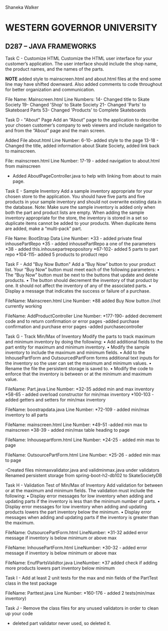 Shaneka Walker
# WESTERN GOVERNOR UNIVERSITY 
## D287 – JAVA FRAMEWORKS

Task C - Customize HTML
Customize the HTML user interface for your customer’s application. The user interface should include the shop name, the product names, and the names of the parts.

**NOTE** added style to mainscreen.html and about.html files at the end some line may have shifted downward. Also added comments to code throughout for better organization and communication. 

File Name: Mainscreen.html
Line Numbers:
14- Changed title to Skate Society
19- Changed 'Shop' to Skate Society
21- Changed 'Parts' to Skateboard Parts
53- Changed 'Products' to Complete Skateboards

Task D - "About" Page
Add an “About” page to the application to describe your chosen customer’s company to web viewers and include navigation to and from the “About” page and the main screen.

Added File about.html
Line Number:
6-10- added style to the page
 13-18 - Changed the title, added information about Skate Society, added link back to mainscreen.

File: mainscreen.html
Line Number:
17-19 - added navigation to about.html from mainscreen
- Added AboutPageController.java to help with linking from about to main page. 



Task E - Sample Inventory
Add a sample inventory appropriate for your chosen store to the application. You should have five parts and five products in your sample inventory and should not overwrite existing data in the database. Note: Make sure the sample inventory is added only when both the part and product lists are empty. When adding the sample inventory appropriate for the store, the inventory is stored in a set so duplicate items cannot be added to your products. When duplicate items are added, make a “multi-pack” part.

File Name: BootStrap Data
Line Number:
*33 - added private final inhousePartRepo
*35 - added inhousePartRepo a one of the parameters 
*38 - added this.inhousepartrepopository
*67-102- added 5 parts to part repo
*104-115- added 5 products to product repo

Task F - Add "Buy Now Button"
Add a “Buy Now” button to your product list. Your “Buy Now” button must meet each of the following parameters: • The “Buy Now” button must be next to the buttons that update and delete products. • The button should decrement the inventory of that product by one. It should not affect the inventory of any of the associated parts. • Display a message that indicates the success or failure of a purchase.

FileName: Mainscreen.html
Line Number: 
*88 added Buy Now button //not currently working

FileName: AddProductController
Line Number:
*177-190- added decrement code and to return confirmation or error pages
-added purchase confirmation and purchase error pages
-added purchasecontroller 


Task G - Track Min/Max of Inventory
Modify the parts to track maximum and minimum inventory by doing the following: • Add additional fields to the part entity for maximum and minimum inventory. • Modify the sample inventory to include the maximum and minimum fields. • Add to the InhousePartForm and OutsourcedPartForm forms additional text inputs for the inventory so the user can set the maximum and minimum values. • Rename the file the persistent storage is saved to. • Modify the code to enforce that the inventory is between or at the minimum and maximum value.

FileName: Part.java
Line Number:
*32-35 added min and max inventory
*58-65 - added overload constructor for min/max inventory
*100-103 - added getters and setters for min/max inventory

FileName: boostrapdata.java
Line Number:
*72-109 - added min/max inventory to all parts

FileName: mainscreen.html
Line Number:
*49-51 -added min max to mainscreen
*38-39 - added min/max table heading to page


FileName: Inhousepartform.html
Line Number:
*24-25 - added min max to page

FileName: OutsourcePartForm.html
Line Number:
*25-26 - added min max to page

-Created files minmaxvalidator.java and validminmax.java under validators
Renamed persistent storage from spring-boot-h2-db102 to SkateSocietyDB


Task H - Validation Test of Min/Max of Inventory
Add validation for between or at the maximum and minimum fields. The validation must include the following: • Display error messages for low inventory when adding and updating parts if the inventory is less than the minimum number of parts. • Display error messages for low inventory when adding and updating products lowers the part inventory below the minimum. • Display error messages when adding and updating parts if the inventory is greater than the maximum.

FileName: OutsourcePartForm.html
LineNumber:
*31-32 added error message if inventory is below minimum or above max

FileName: InhousePartForm.html
LineNumber:
*30-32 - added error message if inventory is below minimum or above max


FileName: EnufPartsValidtor.java
LineNumber:
*37 added check if adding more products lowers part inventory below minimum


Task I - Add at least 2 unit tests for the max and min fields of the PartTest class in the test package

FileName: Parttest.java
Line Number:
*160-176 - added 2 tests(min/max inventory)


Task J - Remove the class files for any unused validators in order to clean up your code
- deleted part validator never used, so deleted it. 


